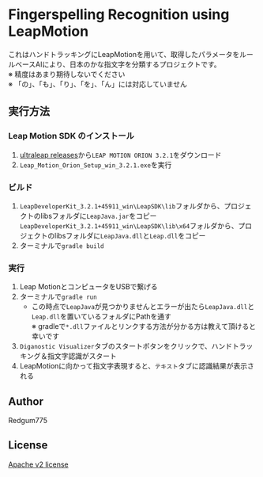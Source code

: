 # Fingerspelling Recognition using LeapMotion  
これはハンドトラッキングにLeapMotionを用いて、取得したパラメータをルールベースAIにより、日本のかな指文字を分類するプロジェクトです。  
※ 精度はあまり期待しないでください  
※ 「の」、「も」、「り」、「を」、「ん」には対応していません  

## 実行方法
### Leap Motion SDK のインストール  
1. [ultraleap releases](https://developer.leapmotion.com/releases/?category=orion)から`LEAP MOTION ORION 3.2.1`をダウンロード  
2. `Leap_Motion_Orion_Setup_win_3.2.1.exe`を実行  


### ビルド
1. `LeapDeveloperKit_3.2.1+45911_win\LeapSDK\lib`フォルダから、プロジェクトのlibsフォルダに`LeapJava.jar`をコピー  
   `LeapDeveloperKit_3.2.1+45911_win\LeapSDK\lib\x64`フォルダから、プロジェクトのlibsフォルダに`LeapJava.dll`と`Leap.dll`をコピー 
2. ターミナルで`gradle build`  

### 実行
1. Leap MotionとコンピュータをUSBで繋げる  
2. ターミナルで`gradle run`  
   - この時点で`LeapJava`が見つかりませんとエラーが出たら`LeapJava.dll`と`Leap.dll`を置いているフォルダにPathを通す  
    ※ gradleで`*.dll`ファイルとリンクする方法が分かる方は教えて頂けると幸いです
3. `Diganostic Visualizer`タブのスタートボタンをクリックで、ハンドトラッキング＆指文字認識がスタート  
4. LeapMotionに向かって指文字表現すると、`テキスト`タブに認識結果が表示される

## Author  
Redgum775  

## License  
[Apache v2 license](LICENSE)